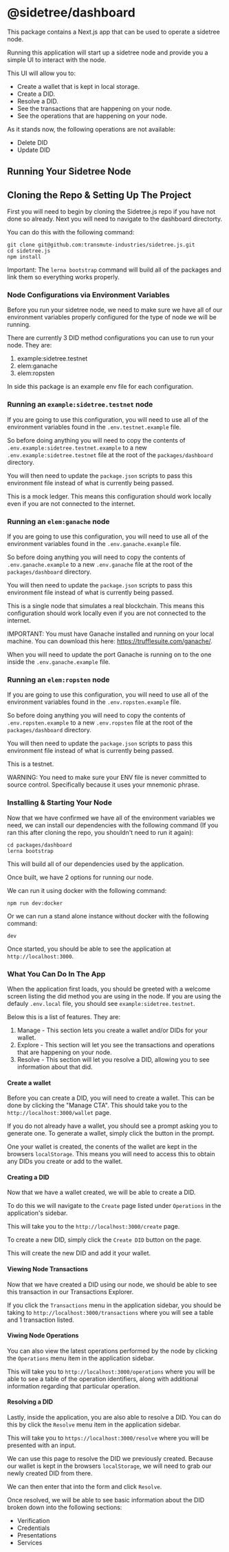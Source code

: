 # @sidetree/dashboard

This package contains a Next.js app that can be used to operate a sidetree node.

Running this application will start up a sidetree node and provide you a simple UI to interact with the node.

This UI will allow you to:

- Create a wallet that is kept in local storage.
- Create a DID.
- Resolve a DID.
- See the transactions that are happening on your node.
- See the operations that are happening on your node.

As it stands now, the following operations are not available:

- Delete DID
- Update DID

## Running Your Sidetree Node

## Cloning the Repo & Setting Up The Project

First you will need to begin by cloning the Sidetree.js repo if you have not done so already. Next you will need to navigate to the dashboard directorty.

You can do this with the following command:

```
git clone git@github.com:transmute-industries/sidetree.js.git
cd sidetree.js
npm install
```

Important: The `lerna bootstrap` command will build all of the packages and link them so everything works properly.

### Node Configurations via Environment Variables

Before you run your sidetree node, we need to make sure we have all of our environment variables properly configured for the type of node we will be running.

There are currently 3 DID method configurations you can use to run your node. They are:

1. example:sidetree.testnet
2. elem:ganache
3. elem:ropsten

In side this package is an example env file for each configuration.

### Running an `example:sidetree.testnet` node

If you are going to use this configuration, you will need to use all of the environment variables found in the `.env.testnet.example` file.

So before doing anything you will need to copy the contents of `.env.example:sidetree.testnet.example` to a new `.env.example:sidetree.testnet` file at the root of the `packages/dashboard` directory.

You will then need to update the `package.json` scripts to pass this environment file instead of what is currently being passed.

This is a mock ledger. This means this configuration should work locally even if you are not connected to the internet.

### Running an `elem:ganache` node

If you are going to use this configuration, you will need to use all of the environment variables found in the `.env.ganache.example` file.

So before doing anything you will need to copy the contents of `.env.ganache.example` to a new `.env.ganache` file at the root of the `packages/dashboard` directory.

You will then need to update the `package.json` scripts to pass this environment file instead of what is currently being passed.

This is a single node that simulates a real blockchain. This means this configuration should work locally even if you are not connected to the internet.

IMPORTANT: You must have Ganache installed and running on your local machine. You can download this here: https://trufflesuite.com/ganache/.

When you will need to update the port Ganache is running on to the one inside the `.env.ganache.example` file.

### Running an `elem:ropsten` node

If you are going to use this configuration, you will need to use all of the environment variables found in the `.env.ropsten.example` file.

So before doing anything you will need to copy the contents of `.env.ropsten.example` to a new `.env.ropsten` file at the root of the `packages/dashboard` directory.

You will then need to update the `package.json` scripts to pass this environment file instead of what is currently being passed.

This is a testnet.

WARNING: You need to make sure your ENV file is never committed to source control. Specifically because it uses your mnemonic phrase.

### Installing & Starting Your Node

Now that we have confirmed we have all of the environment variables we need, we can install our dependencies with the following command (If you ran this after cloning the repo, you shouldn't need to run it again):

```
cd packages/dashboard
lerna bootstrap
```

This will build all of our dependencies used by the application.

Once built, we have 2 options for running our node.

We can run it using docker with the following command:

```
npm run dev:docker
```

Or we can run a stand alone instance without docker with the following command:

```
dev
```

Once started, you should be able to see the application at `http://localhost:3000`.

### What You Can Do In The App

When the application first loads, you should be greeted with a welcome screen listing the did method you are using in the node. If you are using the defauly `.env.local` file, you should see `example:sidetree.testnet`.

Below this is a list of features. They are:

1. Manage - This section lets you create a wallet and/or DIDs for your wallet.
2. Explore - This section will let you see the transactions and operations that are happening on your node.
3. Resolve - This section will let you resolve a DID, allowing you to see information about that did.

#### Create a wallet

Before you can create a DID, you will need to create a wallet. This can be done by clicking the "Manage CTA". This should take you to the `http://localhost:3000/wallet` page.

If you do not already have a wallet, you should see a prompt asking you to generate one. To generate a wallet, simply click the button in the prompt.

One your wallet is created, the conents of the wallet are kept in the browsers `localStorage`. This means you will need to access this to obtain any DIDs you create or add to the wallet.

#### Creating a DID

Now that we have a wallet created, we will be able to create a DID.

To do this we will navigate to the `Create` page listed under `Operations` in the application's sidebar.

This will take you to the `http://localhost:3000/create` page.

To create a new DID, simply click the `Create DID` button on the page.

This will create the new DID and add it your wallet.

#### Viewing Node Transactions

Now that we have created a DID using our node, we should be able to see this transaction in our Transactions Explorer.

If you click the `Transactions` menu in the application sidebar, you should be taking to `http://localhost:3000/transactions` where you will see a table and 1 transaction listed.

#### Viwing Node Operations

You can also view the latest operations performed by the node by clicking the `Operations` menu item in the application sidebar.

This will take you to `http://localhost:3000/operations` where you will be able to see a table of the operation identifiers, along with additional information regarding that particular operation.

#### Resolving a DID

Lastly, inside the application, you are also able to resolve a DID. You can do this by click the `Resolve` menu item in the application sidebar.

This will take you to `https://localhost:3000/resolve` where you will be presented with an input.

We can use this page to resolve the DID we previously created. Because our wallet is kept in the browsers `localStorage`, we will need to grab our newly created DID from there.

We can then enter that into the form and click `Resolve`.

Once resolved, we will be able to see basic information about the DID broken down into the following sections:

- Verification
- Credentials
- Presentations
- Services
